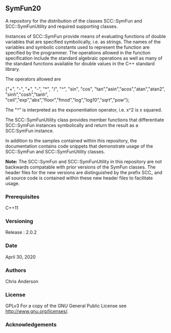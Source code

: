## SymFun20
A repository for the distribution of the classes SCC::SymFun and SCC::SymFunUtility and required supporting classes. 
 
Instances of SCC::SymFun provide means of evaluating functions of double variables that are specified symbolically, i.e. as strings. The names of the variables and symbolic constants used to represent the function are specified by the programmer. The operations allowed in the function specification include the standard algebraic operations as well as many of the standard functions available for double values in the C++ standard library.

The operators allowed are

 {"+", "-", "+", "-", "*", "/", "^", "sin", "cos", "tan","asin","acos","atan","atan2", "sinh","cosh","tanh",
	    "ceil","exp","abs","floor","fmod","log","log10","sqrt","pow"};

The "^" is interpreted as the exponentiation operator, i.e. x^2 is x squared.

The SCC::SymFunUtility class provides member functions that differentiate SCC::SymFun instances symbolically and return the result as a SCC:SymFun instance. 

In addition to the samples contained within this repository, the documentation contains code snippets that demonstrate usage of the SCC::SymFun and SCC::SymFunUtility classes. 

**Note:** The SCC::SymFun and SCC::SymFunUtility in this repository are not backwards compatable with prior versions of the SymFun classes. The header files for the new versions are distinguished by the prefix SCC_ and all source code is contained within these new header files to facilitate usage. 

### Prerequisites
C++11
### Versioning
Release : 2.0.2
### Date
April 30, 2020
### Authors
Chris Anderson
### License
GPLv3  For a copy of the GNU General Public License see <http://www.gnu.org/licenses/>.
### Acknowledgements







